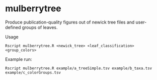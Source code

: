 # mulberrytree

Produce publication-quality figures out of newick tree files and user-defined groups of leaves.

Usage
```
Rscript mulberrytree.R <newick_tree> <leaf_classification> <group_colors>
```

Example run:
```
Rscript mulberrytree.R example/a_treeSimple.tsv example/b_taxa.tsv example/c_colorGroups.tsv
```
